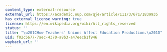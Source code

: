 ```yaml
---
content_type: external-resource
external_url: https://academic.oup.com/qje/article/111/3/671/1839935
has_external_license_warning: true
license: https://en.wikipedia.org/wiki/All_rights_reserved
status: ''
title: "\u201CHow Teachers' Unions Affect Education Production.\u201D"
uid: f02c5677-7aec-4370-a8b3-a47eecb1f946
wayback_url: ''
---
```

